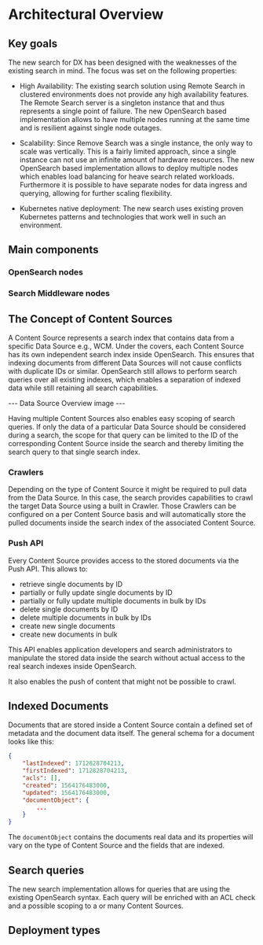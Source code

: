 # Architectural Overview

## Key goals

The new search for DX has been designed with the weaknesses of the existing search in mind. The focus was set on the following properties:

- High Availability: The existing search solution using Remote Search in clustered environments does not provide any high availability features. The Remote Search server is a singleton instance that and thus represents a single point of failure. The new OpenSearch based implementation allows to have multiple nodes running at the same time and is resilient against single node outages.

- Scalability: Since Remove Search was a single instance, the only way to scale was vertically. This is a fairly limited approach, since a single instance can not use an infinite amount of hardware resources. The new OpenSearch based implementation allows to deploy multiple nodes which enables load balancing for heave search related workloads. Furthermore it is possible to have separate nodes for data ingress and querying, allowing for further scaling flexibility.

- Kubernetes native deployment: The new search uses existing proven Kubernetes patterns and technologies that work well in such an environment.

## Main components

### OpenSearch nodes

### Search Middleware nodes

## The Concept of Content Sources

A Content Source represents a search index that contains data from a specific Data Source e.g., WCM. Under the covers, each Content Source has its own independent search index inside OpenSearch. This ensures that indexing documents from different Data Sources will not cause conflicts with duplicate IDs or similar. OpenSearch still allows to perform search queries over all existing indexes, which enables a separation of indexed data while still retaining all search capabilities.

--- Data Source Overview image ---

Having multiple Content Sources also enables easy scoping of search queries. If only the data of a particular Data Source should be considered during a search, the scope for that query can be limited to the ID of the corresponding Content Source inside the search and thereby limiting the search query to that single search index.


### Crawlers

Depending on the type of Content Source it might be required to pull data from the Data Source. In this case, the search provides capabilities to crawl the target Data Source using a built in Crawler. Those Crawlers can be configured on a per Content Source basis and will automatically store the pulled documents inside the search index of the associated Content Source.

### Push API

Every Content Source provides access to the stored documents via the Push API. This allows to:

- retrieve single documents by ID
- partially or fully update single documents by ID
- partially or fully update multiple documents in bulk by IDs
- delete single documents by ID
- delete multiple documents in bulk by IDs
- create new single documents
- create new documents in bulk

This API enables application developers and search administrators to manipulate the stored data inside the search without actual access to the real search indexes inside OpenSearch.

It also enables the push of content that might not be possible to crawl.

## Indexed Documents

Documents that are stored inside a Content Source contain a defined set of metadata and the document data itself. The general schema for a document looks like this:

```json
{
    "lastIndexed": 1712828704213,
    "firstIndexed": 1712828704213,
    "acls": [],
    "created": 1564176483000,
    "updated": 1564176483000,
    "documentObject": {
        ...
    }
}
```

The `documentObject` contains the documents real data and its properties will vary on the type of Content Source and the fields that are indexed.

## Search queries

The new search implementation allows for queries that are using the existing OpenSearch syntax. Each query will be enriched with an ACL check and a possible scoping to a or many Content Sources.

## Deployment types
